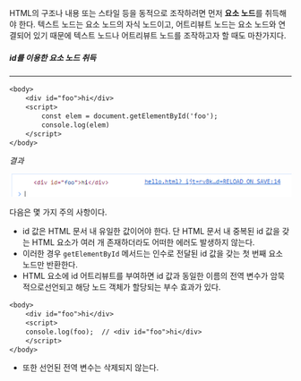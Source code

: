 HTML의 구조나 내용 또는 스타일 등을 동적으로 조작하려면 먼저 **요소 노드**를 취득해야 한다. 텍스트 노드는 요소 노드의 자식 노드이고, 어트리뷰트 노드는 요소 노드와 연결되어 있기 때문에 텍스트 노드나 어트리뷰트 노드를 조작하고자 할 때도 마찬가지다.


##### id를 이용한 요소 노드 취득
---

```
<body>  
    <div id="foo">hi</div>  
    <script>        
        const elem = document.getElementById('foo');
        console.log(elem)
    </script>  
</body>
```


*결과*

![[Pasted image 20240205231632.png]](images/Pasted%20image%2020240205231632.png)

다음은 몇 가지 주의 사항이다.

- id 값은 HTML 문서 내 유일한 값이어야 한다. 단 HTML 문서 내 중복된 id 값을 갖는 HTML 요소가 여러 개 존재하더라도 어떠한 에러도 발생하지 않는다.
- 이러한 경우 `getElementById` 메서드는 인수로 전달된 id 값을 갖는 첫 번째 요소 노드만 반환한다.
- HTML 요소에 id 어트리뷰트를 부여하면 id 값과 동일한 이름의 전역 변수가 암묵적으로선언되고 해당 노드 객체가 할당되는 부수 효과가 있다.

```
<body>  
    <div id="foo">hi</div>  
    <script>        
    console.log(foo);  // <div id="foo">hi</div> 
    </script>  
</body>
```


- 또한 선언된 전역 변수는 삭제되지 않는다.

